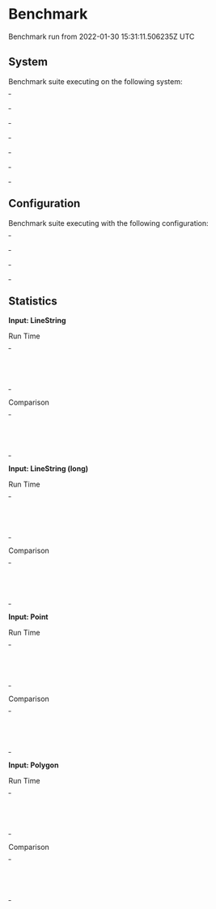 
# Benchmark

Benchmark run from 2022-01-30 15:31:11.506235Z UTC

## System

Benchmark suite executing on the following system:

<table style="width: 1%">
  <tr>
    <th style="width: 1%; white-space: nowrap">Operating System</th>
    <td>macOS</td>
  </tr><tr>
    <th style="white-space: nowrap">CPU Information</th>
    <td style="white-space: nowrap">Apple M1</td>
  </tr><tr>
    <th style="white-space: nowrap">Number of Available Cores</th>
    <td style="white-space: nowrap">8</td>
  </tr><tr>
    <th style="white-space: nowrap">Available Memory</th>
    <td style="white-space: nowrap">16 GB</td>
  </tr><tr>
    <th style="white-space: nowrap">Elixir Version</th>
    <td style="white-space: nowrap">1.13.1</td>
  </tr><tr>
    <th style="white-space: nowrap">Erlang Version</th>
    <td style="white-space: nowrap">24.1</td>
  </tr>
</table>

## Configuration

Benchmark suite executing with the following configuration:

<table style="width: 1%">
  <tr>
    <th style="width: 1%">:time</th>
    <td style="white-space: nowrap">10 s</td>
  </tr><tr>
    <th>:parallel</th>
    <td style="white-space: nowrap">1</td>
  </tr><tr>
    <th>:warmup</th>
    <td style="white-space: nowrap">2 s</td>
  </tr>
</table>

## Statistics




__Input: LineString__

Run Time

<table style="width: 1%">
  <tr>
    <th>Name</th>
    <th style="text-align: right">IPS</th>
    <th style="text-align: right">Average</th>
    <th style="text-align: right">Devitation</th>
    <th style="text-align: right">Median</th>
    <th style="text-align: right">99th&nbsp;%</th>
  </tr>

  <tr>
    <td style="white-space: nowrap">geometry</td>
    <td style="white-space: nowrap; text-align: right">731.48 K</td>
    <td style="white-space: nowrap; text-align: right">1.37 &micro;s</td>
    <td style="white-space: nowrap; text-align: right">&plusmn;1830.77%</td>
    <td style="white-space: nowrap; text-align: right">0.99 &micro;s</td>
    <td style="white-space: nowrap; text-align: right">1.99 &micro;s</td>
  </tr>

  <tr>
    <td style="white-space: nowrap">geo</td>
    <td style="white-space: nowrap; text-align: right">669.81 K</td>
    <td style="white-space: nowrap; text-align: right">1.49 &micro;s</td>
    <td style="white-space: nowrap; text-align: right">&plusmn;1243.33%</td>
    <td style="white-space: nowrap; text-align: right">0.99 &micro;s</td>
    <td style="white-space: nowrap; text-align: right">1.99 &micro;s</td>
  </tr>

</table>


Comparison

<table style="width: 1%">
  <tr>
    <th>Name</th>
    <th style="text-align: right">IPS</th>
    <th style="text-align: right">Slower</th>
  <tr>
    <td style="white-space: nowrap">geometry</td>
    <td style="white-space: nowrap;text-align: right">731.48 K</td>
    <td>&nbsp;</td>
  </tr>

  <tr>
    <td style="white-space: nowrap">geo</td>
    <td style="white-space: nowrap; text-align: right">669.81 K</td>
    <td style="white-space: nowrap; text-align: right">1.09x</td>
  </tr>

</table>




__Input: LineString (long)__

Run Time

<table style="width: 1%">
  <tr>
    <th>Name</th>
    <th style="text-align: right">IPS</th>
    <th style="text-align: right">Average</th>
    <th style="text-align: right">Devitation</th>
    <th style="text-align: right">Median</th>
    <th style="text-align: right">99th&nbsp;%</th>
  </tr>

  <tr>
    <td style="white-space: nowrap">geometry</td>
    <td style="white-space: nowrap; text-align: right">9.05 K</td>
    <td style="white-space: nowrap; text-align: right">110.45 &micro;s</td>
    <td style="white-space: nowrap; text-align: right">&plusmn;24.29%</td>
    <td style="white-space: nowrap; text-align: right">106.99 &micro;s</td>
    <td style="white-space: nowrap; text-align: right">124.99 &micro;s</td>
  </tr>

  <tr>
    <td style="white-space: nowrap">geo</td>
    <td style="white-space: nowrap; text-align: right">7.69 K</td>
    <td style="white-space: nowrap; text-align: right">129.96 &micro;s</td>
    <td style="white-space: nowrap; text-align: right">&plusmn;8.36%</td>
    <td style="white-space: nowrap; text-align: right">127.99 &micro;s</td>
    <td style="white-space: nowrap; text-align: right">158.99 &micro;s</td>
  </tr>

</table>


Comparison

<table style="width: 1%">
  <tr>
    <th>Name</th>
    <th style="text-align: right">IPS</th>
    <th style="text-align: right">Slower</th>
  <tr>
    <td style="white-space: nowrap">geometry</td>
    <td style="white-space: nowrap;text-align: right">9.05 K</td>
    <td>&nbsp;</td>
  </tr>

  <tr>
    <td style="white-space: nowrap">geo</td>
    <td style="white-space: nowrap; text-align: right">7.69 K</td>
    <td style="white-space: nowrap; text-align: right">1.18x</td>
  </tr>

</table>




__Input: Point__

Run Time

<table style="width: 1%">
  <tr>
    <th>Name</th>
    <th style="text-align: right">IPS</th>
    <th style="text-align: right">Average</th>
    <th style="text-align: right">Devitation</th>
    <th style="text-align: right">Median</th>
    <th style="text-align: right">99th&nbsp;%</th>
  </tr>

  <tr>
    <td style="white-space: nowrap">geometry</td>
    <td style="white-space: nowrap; text-align: right">1.04 M</td>
    <td style="white-space: nowrap; text-align: right">0.96 &micro;s</td>
    <td style="white-space: nowrap; text-align: right">&plusmn;2492.58%</td>
    <td style="white-space: nowrap; text-align: right">0.99 &micro;s</td>
    <td style="white-space: nowrap; text-align: right">0.99 &micro;s</td>
  </tr>

  <tr>
    <td style="white-space: nowrap">geo</td>
    <td style="white-space: nowrap; text-align: right">0.95 M</td>
    <td style="white-space: nowrap; text-align: right">1.05 &micro;s</td>
    <td style="white-space: nowrap; text-align: right">&plusmn;1923.17%</td>
    <td style="white-space: nowrap; text-align: right">0.99 &micro;s</td>
    <td style="white-space: nowrap; text-align: right">0.99 &micro;s</td>
  </tr>

</table>


Comparison

<table style="width: 1%">
  <tr>
    <th>Name</th>
    <th style="text-align: right">IPS</th>
    <th style="text-align: right">Slower</th>
  <tr>
    <td style="white-space: nowrap">geometry</td>
    <td style="white-space: nowrap;text-align: right">1.04 M</td>
    <td>&nbsp;</td>
  </tr>

  <tr>
    <td style="white-space: nowrap">geo</td>
    <td style="white-space: nowrap; text-align: right">0.95 M</td>
    <td style="white-space: nowrap; text-align: right">1.1x</td>
  </tr>

</table>




__Input: Polygon__

Run Time

<table style="width: 1%">
  <tr>
    <th>Name</th>
    <th style="text-align: right">IPS</th>
    <th style="text-align: right">Average</th>
    <th style="text-align: right">Devitation</th>
    <th style="text-align: right">Median</th>
    <th style="text-align: right">99th&nbsp;%</th>
  </tr>

  <tr>
    <td style="white-space: nowrap">geometry</td>
    <td style="white-space: nowrap; text-align: right">456.13 K</td>
    <td style="white-space: nowrap; text-align: right">2.19 &micro;s</td>
    <td style="white-space: nowrap; text-align: right">&plusmn;886.46%</td>
    <td style="white-space: nowrap; text-align: right">1.99 &micro;s</td>
    <td style="white-space: nowrap; text-align: right">4.99 &micro;s</td>
  </tr>

  <tr>
    <td style="white-space: nowrap">geo</td>
    <td style="white-space: nowrap; text-align: right">396.89 K</td>
    <td style="white-space: nowrap; text-align: right">2.52 &micro;s</td>
    <td style="white-space: nowrap; text-align: right">&plusmn;587.19%</td>
    <td style="white-space: nowrap; text-align: right">1.99 &micro;s</td>
    <td style="white-space: nowrap; text-align: right">4.99 &micro;s</td>
  </tr>

</table>


Comparison

<table style="width: 1%">
  <tr>
    <th>Name</th>
    <th style="text-align: right">IPS</th>
    <th style="text-align: right">Slower</th>
  <tr>
    <td style="white-space: nowrap">geometry</td>
    <td style="white-space: nowrap;text-align: right">456.13 K</td>
    <td>&nbsp;</td>
  </tr>

  <tr>
    <td style="white-space: nowrap">geo</td>
    <td style="white-space: nowrap; text-align: right">396.89 K</td>
    <td style="white-space: nowrap; text-align: right">1.15x</td>
  </tr>

</table>



